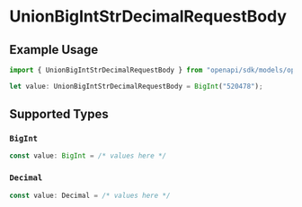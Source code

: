 # UnionBigIntStrDecimalRequestBody

## Example Usage

```typescript
import { UnionBigIntStrDecimalRequestBody } from "openapi/sdk/models/operations";

let value: UnionBigIntStrDecimalRequestBody = BigInt("520478");
```

## Supported Types

### `BigInt`

```typescript
const value: BigInt = /* values here */
```

### `Decimal`

```typescript
const value: Decimal = /* values here */
```

